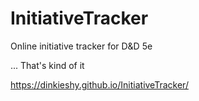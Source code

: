 # InitiativeTracker
 Online initiative tracker for D&D 5e

 ... That's kind of it

 https://dinkieshy.github.io/InitiativeTracker/